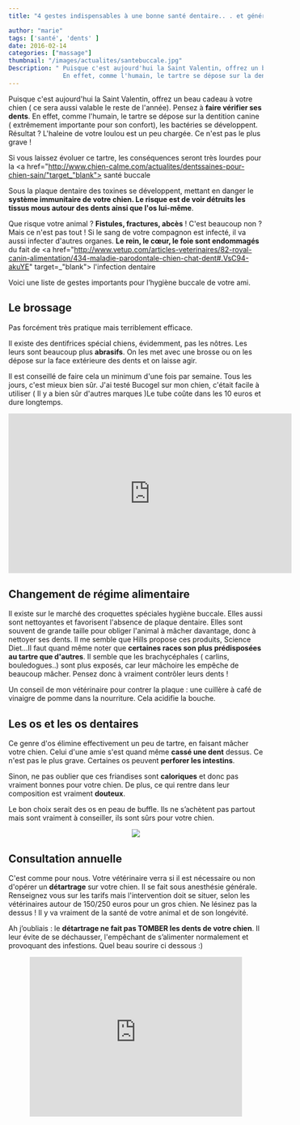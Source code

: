 ```yaml
---
title: "4 gestes indispensables à une bonne santé dentaire.. . et générale "

author: "marie"
tags: ['santé', 'dents' ]
date: 2016-02-14
categories: ["massage"]
thumbnail: "/images/actualites/santebuccale.jpg"
Description: " Puisque c'est aujourd'hui la Saint Valentin, offrez un beau cadeau à votre chien ( ce sera aussi valable le reste de l'année). Pensez à faire vérifier ses dents.
               En effet, comme l'humain, le tartre se dépose sur la dentition canine ( extrêmement importante pour son confort), les bactéries se développent. Résultat ? L'haleine de votre loulou est un peu chargée. Ce n'est pas le plus grave ! "
---
```


Puisque c'est aujourd'hui la Saint Valentin, offrez un beau cadeau à votre chien ( ce sera aussi valable le reste de l'année). Pensez à <b>faire vérifier ses dents</b>.
En effet, comme l'humain, le tartre se dépose sur la dentition canine ( extrêmement importante pour son confort), les bactéries se développent. Résultat ? L'haleine de votre loulou est un peu chargée. Ce n'est pas le plus grave !

Si vous laissez évoluer ce tartre, les conséquences seront très lourdes pour la <a href="http://www.chien-calme.com/actualites/dentssaines-pour-chien-sain/"target_"blank"> santé buccale </a>

Sous la plaque dentaire des toxines se développent, mettant en danger le <b>système immunitaire de votre chien. Le risque est de voir détruits les tissus mous autour des dents ainsi que l'os lui-même</b>.

Que risque votre animal ? <b>Fistules, fractures, abcès</b> ! C'est beaucoup non ? Mais ce n'est pas tout ! Si le sang de votre compagnon est infecté, il va aussi infecter d'autres organes. <b>Le rein, le cœur, le foie sont endommagés</b> du fait de <a href="http://www.vetup.com/articles-veterinaires/82-royal-canin-alimentation/434-maladie-parodontale-chien-chat-dent#.VsC94-akuYE" target=_"blank"> l'infection dentaire</a>


Voici une liste de gestes importants pour l’hygiène buccale de votre ami.

## Le brossage ##
Pas forcément très pratique mais terriblement efficace.

Il existe des dentifrices spécial chiens, évidemment, pas les nôtres. Les leurs sont beaucoup plus <b>abrasifs</b>. On les met avec une brosse ou on les dépose sur la face extérieure des dents et on laisse agir.

Il est conseillé de faire cela un minimum d'une fois par semaine. Tous les jours, c'est mieux bien sûr.
J'ai testé Bucogel sur mon chien, c'était facile à utiliser ( Il y a bien sûr d'autres marques )Le tube coûte dans les 10 euros et dure longtemps.




<p align="center"><iframe width="560" height="315" src="https://www.youtube.com/embed/zbL8rufXfl8" frameborder="0" allowfullscreen></iframe></p>


## Changement de régime alimentaire ##
Il existe sur le marché des croquettes spéciales hygiène buccale. Elles aussi sont nettoyantes et favorisent l'absence de plaque dentaire. Elles sont souvent de grande taille pour obliger l'animal à mâcher davantage, donc à nettoyer ses dents. Il me semble que Hills propose ces produits, Science Diet...Il faut quand même noter que <b>certaines races son plus prédisposées au tartre que d'autres</b>. Il semble que les brachycéphales ( carlins, bouledogues..) sont plus exposés, car leur mâchoire les empêche de beaucoup mâcher. Pensez donc à vraiment contrôler leurs dents !


Un conseil de mon vétérinaire pour contrer la plaque : une cuillère à café de vinaigre de pomme dans la nourriture. Cela acidifie la bouche.




## Les os et les os dentaires ##

Ce genre d'os élimine effectivement un peu de tartre, en faisant mâcher votre chien. Celui d'une amie s'est quand même <b>cassé une dent</b> dessus. Ce n'est pas le plus grave. Certaines os peuvent <b>perforer les intestins</b>.

Sinon, ne pas oublier que ces friandises sont <b>caloriques</b> et donc pas vraiment bonnes pour votre chien. De plus, ce qui rentre dans leur composition est vraiment <b>douteux</b>.

Le bon choix serait des os en peau de buffle. Ils ne s’achètent pas partout mais sont vraiment à conseiller, ils sont sûrs pour votre chien.

<p align="center"><img src="/images/actualites/sharpbones.jpeg"class="img-responsive"></p>









## Consultation annuelle ##
C'est comme pour nous. Votre vétérinaire verra si il est nécessaire ou non d'opérer un <b>détartrage</b> sur votre chien. Il se fait sous anesthésie générale. Renseignez vous sur les tarifs mais l'intervention doit se situer, selon les vétérinaires autour de 150/250 euros pour un gros chien.
Ne lésinez pas la dessus ! Il y va vraiment de la santé de votre animal et de son longévité.


Ah j’oubliais : le <b>détartrage ne fait pas TOMBER les dents de votre chien</b>. Il leur évite de se déchausser, l'empêchant de s’alimenter normalement et provoquant des infestions.
 Quel beau sourire ci dessous :)

 <p align="center"><iframe width="420" height="315" src="https://www.youtube.com/embed/wojt_2IZwZU" frameborder="0" allowfullscreen></iframe></p>

